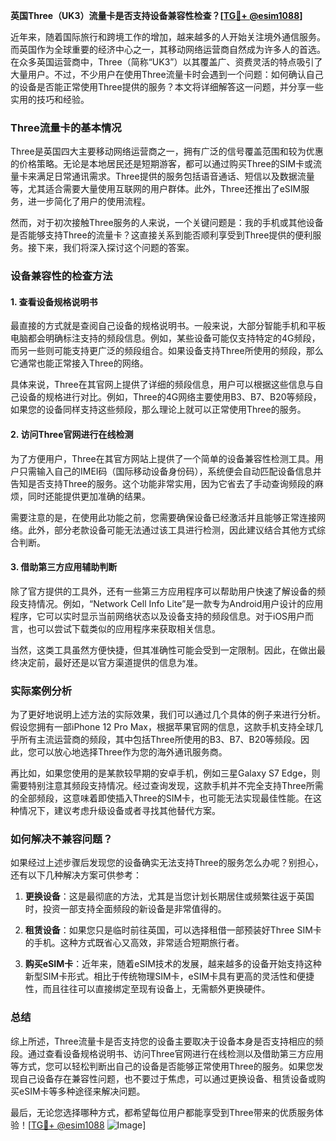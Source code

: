 **英国Three（UK3）流量卡是否支持设备兼容性检查？[[TG💪+ @esim1088](https://t.me/s/esim1088)]**

近年来，随着国际旅行和跨境工作的增加，越来越多的人开始关注境外通信服务。而英国作为全球重要的经济中心之一，其移动网络运营商自然成为许多人的首选。在众多英国运营商中，Three（简称“UK3”）以其覆盖广、资费灵活的特点吸引了大量用户。不过，不少用户在使用Three流量卡时会遇到一个问题：如何确认自己的设备是否能正常使用Three提供的服务？本文将详细解答这一问题，并分享一些实用的技巧和经验。

### Three流量卡的基本情况

Three是英国四大主要移动网络运营商之一，拥有广泛的信号覆盖范围和较为优惠的价格策略。无论是本地居民还是短期游客，都可以通过购买Three的SIM卡或流量卡来满足日常通讯需求。Three提供的服务包括语音通话、短信以及数据流量等，尤其适合需要大量使用互联网的用户群体。此外，Three还推出了eSIM服务，进一步简化了用户的使用流程。

然而，对于初次接触Three服务的人来说，一个关键问题是：我的手机或其他设备是否能够支持Three的流量卡？这直接关系到能否顺利享受到Three提供的便利服务。接下来，我们将深入探讨这个问题的答案。

### 设备兼容性的检查方法

#### 1. 查看设备规格说明书

最直接的方式就是查阅自己设备的规格说明书。一般来说，大部分智能手机和平板电脑都会明确标注支持的频段信息。例如，某些设备可能仅支持特定的4G频段，而另一些则可能支持更广泛的频段组合。如果设备支持Three所使用的频段，那么它通常也能正常接入Three的网络。

具体来说，Three在其官网上提供了详细的频段信息，用户可以根据这些信息与自己设备的规格进行对比。例如，Three的4G网络主要使用B3、B7、B20等频段，如果您的设备同样支持这些频段，那么理论上就可以正常使用Three的服务。

#### 2. 访问Three官网进行在线检测

为了方便用户，Three在其官方网站上提供了一个简单的设备兼容性检测工具。用户只需输入自己的IMEI码（国际移动设备身份码），系统便会自动匹配设备信息并告知是否支持Three的服务。这个功能非常实用，因为它省去了手动查询频段的麻烦，同时还能提供更加准确的结果。

需要注意的是，在使用此功能之前，您需要确保设备已经激活并且能够正常连接网络。此外，部分老款设备可能无法通过该工具进行检测，因此建议结合其他方式综合判断。

#### 3. 借助第三方应用辅助判断

除了官方提供的工具外，还有一些第三方应用程序可以帮助用户快速了解设备的频段支持情况。例如，“Network Cell Info Lite”是一款专为Android用户设计的应用程序，它可以实时显示当前网络状态以及设备支持的频段信息。对于iOS用户而言，也可以尝试下载类似的应用程序来获取相关信息。

当然，这类工具虽然方便快捷，但其准确性可能会受到一定限制。因此，在做出最终决定前，最好还是以官方渠道提供的信息为准。

### 实际案例分析

为了更好地说明上述方法的实际效果，我们可以通过几个具体的例子来进行分析。假设您拥有一部iPhone 12 Pro Max，根据苹果官网的信息，这款手机支持全球几乎所有主流运营商的频段，其中包括Three所使用的B3、B7、B20等频段。因此，您可以放心地选择Three作为您的海外通讯服务商。

再比如，如果您使用的是某款较早期的安卓手机，例如三星Galaxy S7 Edge，则需要特别注意其频段支持情况。经过查询发现，这款手机并不完全支持Three所需的全部频段，这意味着即使插入Three的SIM卡，也可能无法实现最佳性能。在这种情况下，建议考虑升级设备或者寻找其他替代方案。

### 如何解决不兼容问题？

如果经过上述步骤后发现您的设备确实无法支持Three的服务怎么办呢？别担心，还有以下几种解决方案可供参考：

1. **更换设备**：这是最彻底的方法，尤其是当您计划长期居住或频繁往返于英国时，投资一部支持全面频段的新设备是非常值得的。
   
2. **租赁设备**：如果您只是临时前往英国，可以选择租借一部预装好Three SIM卡的手机。这种方式既省心又高效，非常适合短期旅行者。

3. **购买eSIM卡**：近年来，随着eSIM技术的发展，越来越多的设备开始支持这种新型SIM卡形式。相比于传统物理SIM卡，eSIM卡具有更高的灵活性和便捷性，而且往往可以直接绑定至现有设备上，无需额外更换硬件。

### 总结

综上所述，Three流量卡是否支持您的设备主要取决于设备本身是否支持相应的频段。通过查看设备规格说明书、访问Three官网进行在线检测以及借助第三方应用等方式，您可以轻松判断出自己的设备是否能够正常使用Three的服务。如果您发现自己设备存在兼容性问题，也不要过于焦虑，可以通过更换设备、租赁设备或购买eSIM卡等多种途径来解决问题。

最后，无论您选择哪种方式，都希望每位用户都能享受到Three带来的优质服务体验！[[TG💪+ @esim1088](https://t.me/s/esim1088) ![Image](https://i.postimg.cc/4NQfJmqS/Snipaste-2025-05-13-00-14-12.png)]
